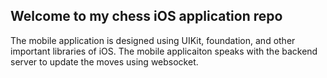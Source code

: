 ## Welcome to my chess iOS application repo ##
The mobile application is designed using UIKit, foundation, and other important libraries of iOS. The mobile applicaiton speaks with the backend server to update the moves using websocket.
